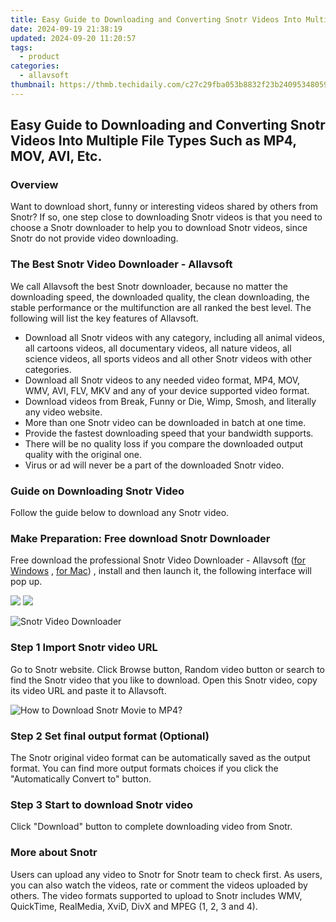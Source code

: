 ```yaml
---
title: Easy Guide to Downloading and Converting Snotr Videos Into Multiple File Types Such as MP4, MOV, AVI, Etc.
date: 2024-09-19 21:38:19
updated: 2024-09-20 11:20:57
tags:
  - product
categories:
  - allavsoft
thumbnail: https://thmb.techidaily.com/c27c29fba053b8832f23b24095348059aefd5880debbcb1a483191d3fe3d1075.jpg
---
```


## Easy Guide to Downloading and Converting Snotr Videos Into Multiple File Types Such as MP4, MOV, AVI, Etc.

### Overview

Want to download short, funny or interesting videos shared by others from Snotr? If so, one step close to downloading Snotr videos is that you need to choose a Snotr downloader to help you to download Snotr videos, since Snotr do not provide video downloading.

### The Best Snotr Video Downloader - Allavsoft

We call Allavsoft the best Snotr downloader, because no matter the downloading speed, the downloaded quality, the clean downloading, the stable performance or the multifunction are all ranked the best level. The following will list the key features of Allavsoft.

* Download all Snotr videos with any category, including all animal videos, all cartoons videos, all documentary videos, all nature videos, all science videos, all sports videos and all other Snotr videos with other categories.
* Download all Snotr videos to any needed video format, MP4, MOV, WMV, AVI, FLV, MKV and any of your device supported video format.
* Download videos from Break, Funny or Die, Wimp, Smosh, and literally any video website.
* More than one Snotr video can be downloaded in batch at one time.
* Provide the fastest downloading speed that your bandwidth supports.
* There will be no quality loss if you compare the downloaded output quality with the original one.
* Virus or ad will never be a part of the downloaded Snotr video.

### Guide on Downloading Snotr Video

Follow the guide below to download any Snotr video.

### Make Preparation: Free download Snotr Downloader

Free download the professional Snotr Video Downloader - Allavsoft ([for Windows](https://tools.techidaily.com/allavsoft/products/) , [for Mac](https://tools.techidaily.com/allavsoft/products/)) , install and then launch it, the following interface will pop up.

[![](https://www.allavsoft.com/how-to/../images/how-to/free-download-win.jpg)](https://tools.techidaily.com/allavsoft/products/) [![](https://www.allavsoft.com/how-to/../images/how-to/free-download-mac.jpg)](https://tools.techidaily.com/allavsoft/products/)

![Snotr Video Downloader](https://www.allavsoft.com/how-to/../images/allavsoft/screen-shot-600.jpg)

### Step 1 Import Snotr video URL

Go to Snotr website. Click Browse button, Random video button or search to find the Snotr video that you like to download. Open this Snotr video, copy its video URL and paste it to Allavsoft.

![How to Download Snotr Movie to MP4?](https://www.allavsoft.com/how-to/../images/how-to/download-rtmp-video/download-rtmp-video.jpg)

### Step 2 Set final output format (Optional)

The Snotr original video format can be automatically saved as the output format. You can find more output formats choices if you click the "Automatically Convert to" button.

### Step 3 Start to download Snotr video

Click "Download" button to complete downloading video from Snotr.

### More about Snotr

Users can upload any video to Snotr for Snotr team to check first. As users, you can also watch the videos, rate or comment the videos uploaded by others. The video formats supported to upload to Snotr includes WMV, QuickTime, RealMedia, XviD, DivX and MPEG (1, 2, 3 and 4).

<ins class="adsbygoogle"
     style="display:block"
     data-ad-format="autorelaxed"
     data-ad-client="ca-pub-7571918770474297"
     data-ad-slot="1223367746"></ins>



<ins class="adsbygoogle"
     style="display:block"
     data-ad-client="ca-pub-7571918770474297"
     data-ad-slot="8358498916"
     data-ad-format="auto"
     data-full-width-responsive="true"></ins>
